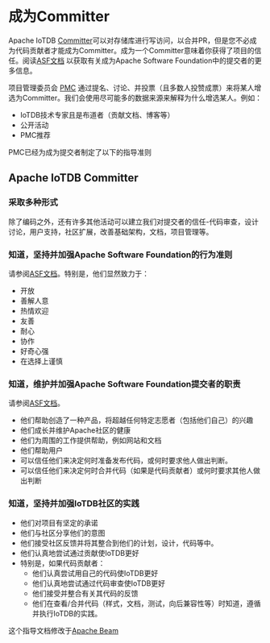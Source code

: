 <!--

    Licensed to the Apache Software Foundation (ASF) under one
    or more contributor license agreements.  See the NOTICE file
    distributed with this work for additional information
    regarding copyright ownership.  The ASF licenses this file
    to you under the Apache License, Version 2.0 (the
    "License"); you may not use this file except in compliance
    with the License.  You may obtain a copy of the License at
    
        http://www.apache.org/licenses/LICENSE-2.0
    
    Unless required by applicable law or agreed to in writing,
    software distributed under the License is distributed on an
    "AS IS" BASIS, WITHOUT WARRANTIES OR CONDITIONS OF ANY
    KIND, either express or implied.  See the License for the
    specific language governing permissions and limitations
    under the License.

-->

# 成为Committer

Apache IoTDB [Committer](https://www.apache.org/foundation/how-it-works.html#committers)可以对存储库进行写访问，以合并PR，但是您不必成为代码贡献者才能成为Committer。成为一个Committer意味着你获得了项目的信任。阅读[ASF文档](https://www.apache.org/dev/committers.html#committer-responsibilities) 以获取有关成为Apache Software Foundation中的提交者的更多信息。

项目管理委员会 [PMC](https://www.apache.org/foundation/how-it-works.html#pmc-members) 通过提名、讨论、并投票（且多数人投赞成票）来将某人增选为Committer。我们会使用尽可能多的数据来源来解释为什么增选某人。例如：

- IoTDB技术专家且是布道者（贡献文档、博客等）
- 公开活动
- PMC推荐

PMC已经为成为提交者制定了以下的指导准则

## Apache IoTDB Committer

### 采取多种形式

除了编码之外，还有许多其他活动可以建立我们对提交者的信任-代码审查，设计讨论，用户支持，社区扩展，改善基础架构，文档，项目管理等。

### 知道，坚持并加强Apache Software Foundation的行为准则

请参阅[ASF文档](https://www.apache.org/foundation/policies/conduct.html)。特别是，他们显然致力于：

- 开放
- 善解人意
- 热情欢迎
- 友善
- 耐心
- 协作
- 好奇心强
- 在选择上谨慎

### 知道，维护并加强Apache Software Foundation提交者的职责

请参阅[ASF文档](https://www.apache.org/dev/committers.html#committer-responsibilities)。

- 他们帮助创造了一种产品，将超越任何特定志愿者（包括他们自己）的兴趣
- 他们成长并维护Apache社区的健康
- 他们为周围的工作提供帮助，例如网站和文档
- 他们帮助用户
- 可以信任他们来决定何时准备发布代码，或何时要求他人做出判断。
- 可以信任他们来决定何时合并代码（如果是代码贡献者）或何时要求其他人做出判断

### 知道，坚持并加强IoTDB社区的实践

- 他们对项目有坚定的承诺
- 他们与社区分享他们的意图
- 他们接受社区反馈并将其整合到他们的计划，设计，代码等中。
- 他们认真地尝试通过贡献使IoTDB更好
- 特别是，如果代码贡献者：
  - 他们认真尝试用自己的代码使IoTDB更好
  - 他们认真地尝试通过代码审查使IoTDB更好
  - 他们接受并整合有关其代码的反馈
  - 他们在查看/合并代码（样式，文档，测试，向后兼容性等）时知道，遵循并执行IoTDB的实践。



这个指导文档修改于[Apache Beam](https://beam.apache.org/contribute/become-a-committer/)